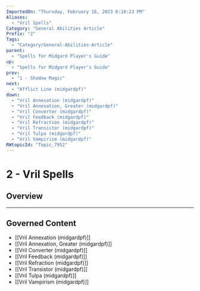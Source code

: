 ```yaml
---
ImportedOn: "Thursday, February 16, 2023 6:10:23 PM"
Aliases:
  - "Vril Spells"
Category: "General Abilities Article"
Prefix: "2"
Tags:
  - "Category/General-Abilities-Article"
parent:
  - "Spells for Midgard Player's Guide"
up:
  - "Spells for Midgard Player's Guide"
prev:
  - "1 - Shadow Magic"
next:
  - "Afflict Line (midgardpf)"
down:
  - "Vril Annexation (midgardpf)"
  - "Vril Annexation, Greater (midgardpf)"
  - "Vril Converter (midgardpf)"
  - "Vril Feedback (midgardpf)"
  - "Vril Refraction (midgardpf)"
  - "Vril Transistor (midgardpf)"
  - "Vril Tulpa (midgardpf)"
  - "Vril Vampirism (midgardpf)"
RWtopicId: "Topic_7952"
---
```

# 2 - Vril Spells
## Overview
---
## Governed Content
- [[Vril Annexation (midgardpf)]]
- [[Vril Annexation, Greater (midgardpf)]]
- [[Vril Converter (midgardpf)]]
- [[Vril Feedback (midgardpf)]]
- [[Vril Refraction (midgardpf)]]
- [[Vril Transistor (midgardpf)]]
- [[Vril Tulpa (midgardpf)]]
- [[Vril Vampirism (midgardpf)]]

